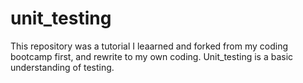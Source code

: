 # unit_testing
This repository was a tutorial I leaarned and forked from my coding bootcamp first, and rewrite to my own coding.
Unit_testing is a basic understanding of testing. 
